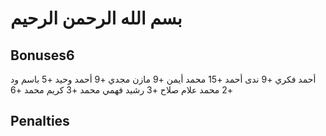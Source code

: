 # بسم الله الرحمن الرحيم

## Bonuses6
أحمد فكري +9
ندى أحمد +15
محمد أيمن +9
مازن مجدي +9
أحمد وحيد +5
باسم ود +2
محمد علام صلاح +3
رشيد فهمي محمد +3
كريم محمد +6

## Penalties
